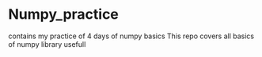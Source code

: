 # Numpy_practice
contains my practice of 4 days of numpy basics
This repo covers all basics of numpy library usefull  
